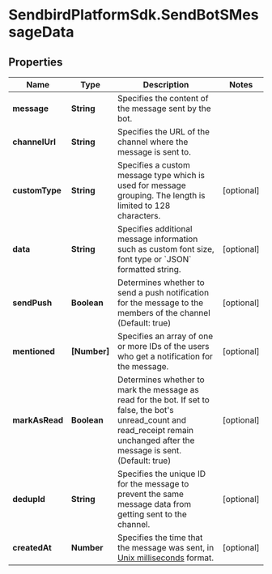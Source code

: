 # SendbirdPlatformSdk.SendBotSMessageData

## Properties

Name | Type | Description | Notes
------------ | ------------- | ------------- | -------------
**message** | **String** | Specifies the content of the message sent by the bot. | 
**channelUrl** | **String** | Specifies the URL of the channel where the message is sent to. | 
**customType** | **String** | Specifies a custom message type which is used for message grouping. The length is limited to 128 characters. | [optional] 
**data** | **String** | Specifies additional message information such as custom font size, font type or &#x60;JSON&#x60; formatted string. | [optional] 
**sendPush** | **Boolean** | Determines whether to send a push notification for the message to the members of the channel (Default: true) | [optional] 
**mentioned** | **[Number]** | Specifies an array of one or more IDs of the users who get a notification for the message. | [optional] 
**markAsRead** | **Boolean** | Determines whether to mark the message as read for the bot. If set to false, the bot&#39;s unread_count and read_receipt remain unchanged after the message is sent. (Default: true) | [optional] 
**dedupId** | **String** | Specifies the unique ID for the message to prevent the same message data from getting sent to the channel. | [optional] 
**createdAt** | **Number** | Specifies the time that the message was sent, in [Unix milliseconds](/docs/chat/v3/platform-api/guides/miscellaneous#2-timestamps) format. | [optional] 


